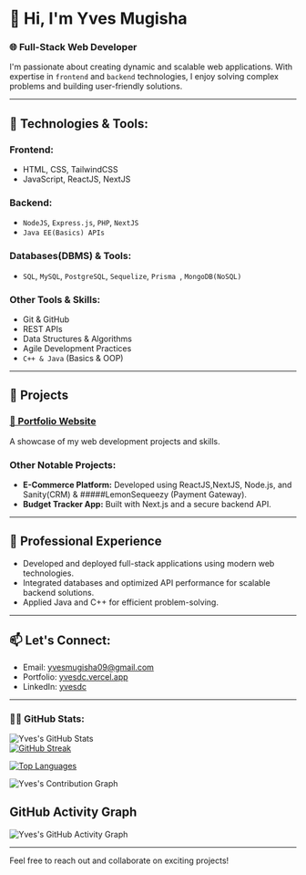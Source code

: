 # 👋 Hi, I'm Yves Mugisha  

### 🌐 Full-Stack Web Developer  
I'm passionate about creating dynamic and scalable web applications. With expertise in `frontend` and `backend` technologies, I enjoy solving complex problems and building user-friendly solutions.

---

## 🚀 **Technologies & Tools:**  

### **Frontend:**  
- HTML, CSS, TailwindCSS  
- JavaScript, ReactJS, NextJS  

### **Backend:**  
- `NodeJS`, `Express.js`, `PHP`, `NextJS `
- `Java EE(Basics) APIs ` 

### **Databases(DBMS) & Tools:**  
- `SQL`, `MySQL`, `PostgreSQL`, `Sequelize`, `Prisma `, `MongoDB(NoSQL)` 

### **Other Tools & Skills:**  
- Git & GitHub  
- REST APIs  
- Data Structures & Algorithms  
- Agile Development Practices
- `C++ & Java` (Basics & OOP)

---

## 📁 **Projects**  
### [📌 Portfolio Website](https://yvesdc.vercel.app)  
A showcase of my web development projects and skills.

### **Other Notable Projects:**  
- **E-Commerce Platform:** Developed using ReactJS,NextJS, Node.js, and Sanity(CRM) & #####LemonSequeezy (Payment Gateway).  
- **Budget Tracker App:** Built with Next.js and a secure backend API.

---

## 💼 **Professional Experience**  
- Developed and deployed full-stack applications using modern web technologies.  
- Integrated databases and optimized API performance for scalable backend solutions.  
- Applied Java and C++ for efficient problem-solving.

---

## 📫 **Let's Connect:**  
- Email: [yvesmugisha09@gmail.com](mailto:yvesmugisha09@gmail.com)  
- Portfolio: [yvesdc.vercel.app](https://yvesdc.vercel.app)  
- LinkedIn: [yvesdc](https://www.linkedin.com/in/yvesdc/)

---

### 🧑‍💻 **GitHub Stats:**  
![Yves's GitHub Stats](https://github-readme-stats.vercel.app/api?username=Yves-Developer&show_icons=true&theme=radical)  
[![GitHub Streak](https://github-readme-streak-stats.herokuapp.com?user=Yves-Developer&theme=radical)](https://github.com/Yves-Developer)

[![Top Languages](https://github-readme-stats.vercel.app/api/top-langs/?username=Yves-Developer&layout=compact&theme=radical)](https://github.com/Yves-Developer)

![Yves's Contribution Graph](https://github-profile-summary-cards.vercel.app/api/cards/repos-per-language?username=Yves-Developer&theme=radical)


## GitHub Activity Graph
![Yves's GitHub Activity Graph](https://github-readme-activity-graph.vercel.app/graph?username=Yves-Developer&theme=radical&area=true)

---

Feel free to reach out and collaborate on exciting projects!  

